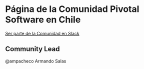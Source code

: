 # Página de la Comunidad Pivotal Software en Chile

[Ser parte de la Comunidad en Slack](https://pivotal-software-chile.cfapps.io)



## Community Lead

@ampacheco 
Armando Salas
